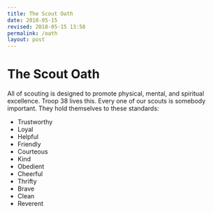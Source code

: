 ```yaml
---
title: The Scout Oath
date: 2018-05-15
revised: 2018-05-15 13:50  
permalink: /oath
layout: post
---
```


<!-- from the old BSA 38 sidebar  -->

# The Scout Oath

All of scouting is designed to promote physical, mental, and spiritual excellence. Troop 38 lives this. Every one of our scouts is somebody important. They hold themselves to these standards:

* Trustworthy
* Loyal
* Helpful
* Friendly
* Courteous
* Kind
* Obedient
* Cheerful
* Thrifty
* Brave  
* Clean  
* Reverent  
